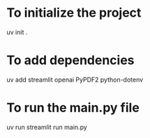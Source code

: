 # To initialize the project
uv init .
# To add dependencies
uv add streamlit openai PyPDF2 python-dotenv
# To run the main.py file
uv run streamlit run main.py
